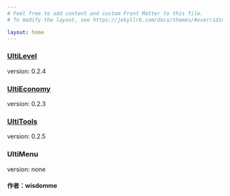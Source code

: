```yaml
---
# Feel free to add content and custom Front Matter to this file.
# To modify the layout, see https://jekyllrb.com/docs/themes/#overriding-theme-defaults

layout: home
---
```

### [UltiLevel]()
version: 0.2.4

### [UltiEconomy](https://wisdommen.github.io/2020/06/24/UltiEconomy.html)
version: 0.2.3

### [UltiTools]()
version: 0.2.5

### UltiMenu
version: none

#### 作者：wisdomme
